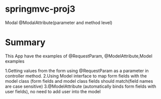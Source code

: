# springmvc-proj3
Modal @ModalAttribute(parameter and method level) 


# Summary
This App have the examples of @RequestParam, @ModelAttribute,Model examples 

1.Getting values from the form using @RequestParam as a parameter in controller method.
2.Using Model interface to map form fields with the model class (form fields and model class fields should match(field names are case sensitive)
3.@ModelAttribute (automatically binds form fields with user fields), no need to add user into the model
